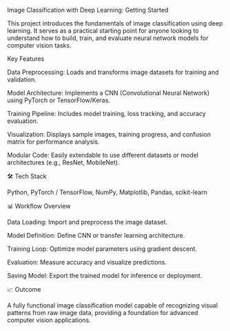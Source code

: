 Image Classification with Deep Learning: Getting Started

This project introduces the fundamentals of image classification using deep learning. It serves as a practical starting point for anyone looking to understand how to build, train, and evaluate neural network models for computer vision tasks.


Key Features

Data Preprocessing: Loads and transforms image datasets for training and validation.

Model Architecture: Implements a CNN (Convolutional Neural Network) using PyTorch or TensorFlow/Keras.

Training Pipeline: Includes model training, loss tracking, and accuracy evaluation.

Visualization: Displays sample images, training progress, and confusion matrix for performance analysis.

Modular Code: Easily extendable to use different datasets or model architectures (e.g., ResNet, MobileNet).


🛠️ Tech Stack

Python, PyTorch / TensorFlow, NumPy, Matplotlib, Pandas, scikit-learn


📊 Workflow Overview

Data Loading: Import and preprocess the image dataset.

Model Definition: Define CNN or transfer learning architecture.

Training Loop: Optimize model parameters using gradient descent.

Evaluation: Measure accuracy and visualize predictions.

Saving Model: Export the trained model for inference or deployment.

📈 Outcome

A fully functional image classification model capable of recognizing visual patterns from raw image data, providing a foundation for advanced computer vision applications.
